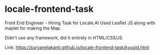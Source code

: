 # locale-frontend-task
Front End Engineer - Hiring Task for Locale.AI
Used Leaflet JS along with maplet for making the Map.

Didn't use any framework, did it entirely in HTML/CSS/JS

Link: https://suryanelakanti.github.io/locale-frontend-task/kyupid.html
